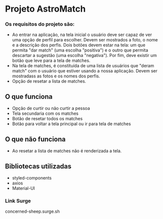 
# Projeto AstroMatch

### Os requisitos do projeto são:
- Ao entrar na aplicação, na tela inicial o usuário deve ser capaz de ver uma opção de perfil para escolher. Devem ser mostrados a foto, o nome e a descrição dos perfis. Dois botões devem estar na tela: um que permita "dar match" (uma escolha "positiva") e o outro que permita descartar a sugestão (uma escolha "negativa"). Por fim, deve existir um botão que leve para a tela de matches.
- Na tela de matches, é constituída de uma lista de usuários que "deram match" com o usuário que estiver usando a nossa aplicação. Devem ser mostradass as fotos e os nomes dos perfis. 
- Opção de resetar a lista de matches.

## O que funciona
- Opção de curtir ou não curtir a pessoa
- Tela secundaria com os matches
- Botão de resetar todos os matches
- Botão para voltar a tela principal ou ir para tela de matches

## O que não funciona
- Ao resetar a lista de matches não é renderizada a tela.

## Bibliotecas utilizadas
- styled-components
- axios
-  Material-UI

### Link Surge 

concerned-sheep.surge.sh
